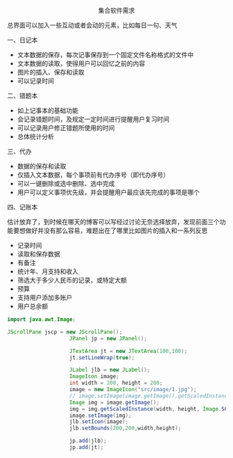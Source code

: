 <center>集合软件需求</center>

总界面可以加入一些互动或者会动的元素，比如每日一句、天气

一、日记本

- 文本数据的保存，每次记事保存到一个固定文件名称格式的文件中
- 文本数据的读取，使得用户可以回忆之前的内容
- 图片的插入、保存和读取
- 可以记录时间

二、错题本

- 如上记事本的基础功能
- 会记录错题时间，及规定一定时间进行提醒用户复习时间
- 可以记录用户修正错题所使用的时间
- 总体统计分析

三、代办

- 数据的保存和读取
- 仅插入文本数据，每个事项前有代办序号（即代办序号）
- 可以一键删除或选中删除、选中完成
- 用户可以定义事项优先级，并会提醒用户最应该先完成的事项是哪个

四、记账本

​		估计放弃了，到时候在哪天的博客可以写经过讨论无奈选择放弃，发现前面三个功能要想做好并没有那么容易，难题出在了哪里比如图片的插入和一系列反思

- 记录时间
- 读取和保存数据
- 有备注
- 统计年、月支持和收入
- 筛选大于多少人民币的记录，或特定大额
- 预算
- 支持用户添加多账户
- 用户总余额

```java
import java.awt.Image;

JScrollPane jscp = new JScrollPane();
                    JPanel jp = new JPanel();

                    JTextArea jt = new JTextArea(100,100);
                    jt.setLineWrap(true);

                    JLabel jlb = new JLabel();
                    ImageIcon image;
                    int width = 200, height = 200;
                    image = new ImageIcon("src/image/1.jpg");
                    // image.setImage(image.getImage().getScaledInstance(width, height,Image.SCALE_DEFAULT));
                    Image img = image.getImage();
                    img = img.getScaledInstance(width, height, Image.SCALE_DEFAULT);
                    image.setImage(img);
                    jlb.setIcon(image);
                    jlb.setBounds(200,200,width,height);

                    jp.add(jlb);
                    jp.add(jt);
```

